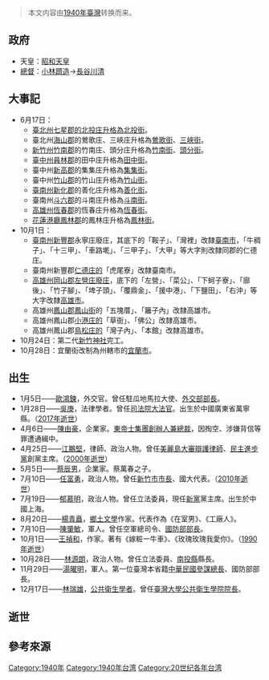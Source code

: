 > 本文内容由[1940年臺灣](https://zh.wikipedia.org/wiki/1940年臺灣)转换而来。


## 政府

  - 天皇：[昭和天皇](../Page/昭和天皇.md "wikilink")
  - [總督](https://zh.wikipedia.org/wiki/台灣總督 "wikilink")：[小林躋造](../Page/小林躋造.md "wikilink")→[長谷川清](../Page/長谷川清.md "wikilink")

## 大事記

  - 6月17日：
      - [臺北州](../Page/臺北州.md "wikilink")[七星郡的北投庄升格為](https://zh.wikipedia.org/wiki/七星郡 "wikilink")[北投街](../Page/北投庄.md "wikilink")。
      - 臺北州[海山郡](../Page/海山郡.md "wikilink")的鶯歌庄、三峽庄升格為[鶯歌街](../Page/鶯歌街.md "wikilink")、[三峽街](../Page/三峽街.md "wikilink")。
      - [新竹州](../Page/新竹州.md "wikilink")[竹南郡](../Page/竹南郡.md "wikilink")的竹南庄、頭分庄升格為[竹南街](https://zh.wikipedia.org/wiki/竹南街 "wikilink")、[頭分街](https://zh.wikipedia.org/wiki/頭分街 "wikilink")。
      - [臺中州](../Page/臺中州.md "wikilink")[員林郡](../Page/員林郡.md "wikilink")的田中庄升格為[田中街](https://zh.wikipedia.org/wiki/田中街 "wikilink")。
      - 臺中州[新高郡](../Page/新高郡.md "wikilink")的集集庄升格為[集集街](../Page/集集街.md "wikilink")。
      - 臺中州[竹山郡](../Page/竹山郡.md "wikilink")的竹山庄升格為[竹山街](../Page/竹山街.md "wikilink")。
      - [臺南州](../Page/臺南州.md "wikilink")[新化郡](../Page/新化郡.md "wikilink")的善化庄升格為[善化街](https://zh.wikipedia.org/wiki/善化街 "wikilink")。
      - 臺南州[斗六郡](../Page/斗六郡.md "wikilink")的斗南庄升格為[斗南街](https://zh.wikipedia.org/wiki/斗南街 "wikilink")。
      - [高雄州](../Page/高雄州.md "wikilink")[恆春郡](../Page/恆春郡.md "wikilink")的恆春庄升格為[恆春街](../Page/恆春街.md "wikilink")。
      - [花蓮港廳](../Page/花蓮港廳.md "wikilink")[鳳林郡](../Page/鳳林郡.md "wikilink")的鳳林庄升格為[鳳林街](https://zh.wikipedia.org/wiki/鳳林街 "wikilink")。
  - 10月1日：
      - [臺南州](../Page/臺南州.md "wikilink")[新豐郡](../Page/新豐郡.md "wikilink")永寧庄廢庄，其底下的「鞍子」、「灣裡」改隸[臺南市](https://zh.wikipedia.org/wiki/臺南市_\(州轄市\) "wikilink")，「牛稠子」、「十三甲」、「車路墘」、「三甲子」、「大甲」等大字則改隸同郡的仁德庄。
      - 臺南州新豐郡[仁德庄的](https://zh.wikipedia.org/wiki/仁德庄 "wikilink")「虎尾寮」改隸臺南市。
      - [高雄州](../Page/高雄州.md "wikilink")[岡山郡](../Page/岡山郡.md "wikilink")[左營庄廢庄](https://zh.wikipedia.org/wiki/左營庄 "wikilink")，底下的「左營」、「菜公」、「下蚵子寮」、「廍後」、「竹子腳」、「埤子頭」、「覆鼎金」、「援中港」、「下鹽田」、「右沖」等大字改隸[高雄市](https://zh.wikipedia.org/wiki/高雄市_\(州轄市\) "wikilink")。
      - 高雄州[鳳山郡](../Page/鳳山郡.md "wikilink")[鳳山街](../Page/鳳山街.md "wikilink")的「五塊厝」、「籬子內」改隸高雄市。
      - 高雄州鳳山郡[小港庄的](https://zh.wikipedia.org/wiki/小港庄 "wikilink")「草衙」、「佛公」改隸高雄市。
      - 高雄州鳳山郡[鳥松庄的](https://zh.wikipedia.org/wiki/鳥松庄 "wikilink")「灣子內」、「本館」改隸高雄市。
  - 10月24日：第二代[新竹神社](../Page/新竹神社.md "wikilink")完工。
  - 10月28日：宜蘭街改制為州轄市的[宜蘭市](../Page/宜蘭市_\(州轄市\).md "wikilink")。

## 出生

  - 1月5日——[歐鴻鍊](../Page/歐鴻鍊.md "wikilink")，外交官。曾任駐瓜地馬拉大使、[外交部部長](../Page/中華民國外交部.md "wikilink")。
  - 1月28日——[吳庚](../Page/吳庚.md "wikilink")，法律學者。曾任[司法院大法官](../Page/司法院大法官.md "wikilink")。出生於中國廣東省萬寧縣。（[2017年逝世](../Page/2017年臺灣.md "wikilink")）
  - 4月6日——[陳由豪](../Page/陳由豪.md "wikilink")，企業家。[東帝士集團創辦人兼總裁](https://zh.wikipedia.org/wiki/東帝士集團 "wikilink")，因掏空、涉嫌背信等罪遭通緝中。
  - 4月25日——[江鵬堅](../Page/江鵬堅.md "wikilink")，律師、政治人物。曾任[美麗島大審辯護律師](https://zh.wikipedia.org/wiki/美麗島大審 "wikilink")、[民主進步黨](../Page/民主進步黨.md "wikilink")創黨主席。（[2000年逝世](https://zh.wikipedia.org/wiki/2000年臺灣 "wikilink")）
  - 5月5日——[蔡辰男](../Page/蔡辰男.md "wikilink")，企業家。蔡萬春之子。
  - 7月10日——[任富勇](../Page/任富勇.md "wikilink")，政治人物。曾任[新竹市](https://zh.wikipedia.org/wiki/新竹市 "wikilink")[市長](https://zh.wikipedia.org/wiki/新竹市市長 "wikilink")、國大代表。（[2010年逝世](../Page/2010年臺灣.md "wikilink")）
  - 7月19日——[郁慕明](../Page/郁慕明.md "wikilink")，政治人物。曾任立法委員，現任[新黨](../Page/新黨.md "wikilink")黨主席。出生於中國上海。
  - 8月20日——[楊青矗](../Page/楊青矗.md "wikilink")，[鄉土文學](../Page/鄉土文學.md "wikilink")作家。代表作為《在室男》、《工廠人》。
  - 7月10日——[陳肇敏](../Page/陳肇敏.md "wikilink")，軍人。曾任空軍總司令、[國防部部長](https://zh.wikipedia.org/wiki/中華民國國防部 "wikilink")。
  - 10月1日——[王禎和](../Page/王禎和.md "wikilink")，作家。著有《嫁粧一牛車》、《玫瑰玫瑰我愛你》。（[1990年逝世](../Page/1990年臺灣.md "wikilink")）
  - 10月28日——[林源朗](../Page/林源朗.md "wikilink")，政治人物。曾任立法委員、[南投縣](../Page/南投縣.md "wikilink")縣長。
  - 11月29日——[湯曜明](../Page/湯曜明.md "wikilink")，軍人。第一位臺灣本省籍[中華民國參謀總長](https://zh.wikipedia.org/wiki/中華民國參謀總長 "wikilink")、國防部部長。
  - 12月17日——[林瑞雄](../Page/林瑞雄.md "wikilink")，[公共衛生學者](https://zh.wikipedia.org/wiki/公共衛生 "wikilink")。曾任[臺灣大學公共衛生學院院長](https://zh.wikipedia.org/wiki/臺灣大學 "wikilink")。

## 逝世

## 參考來源

[Category:1940年](https://zh.wikipedia.org/wiki/Category:1940年 "wikilink") [Category:1940年台湾](https://zh.wikipedia.org/wiki/Category:1940年台湾 "wikilink") [Category:20世纪各年台湾](https://zh.wikipedia.org/wiki/Category:20世纪各年台湾 "wikilink")